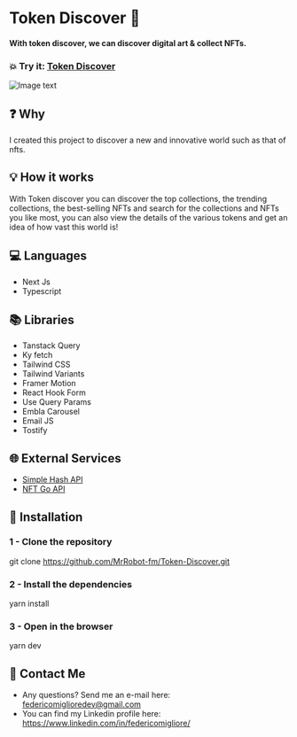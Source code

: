 # Token Discover 🚀
#### With token discover, we can discover digital art & collect NFTs.

### 💥 Try it:  [Token Discover]()


![Image text](https://github.com/MrRobot-fm/Token-Discover/assets/90281132/8bdf1e25-00d3-457b-89b6-f1702717b09d)


## ❓ Why
I created this project to discover a new and innovative world such as that of nfts.

## 💡 How it works
With Token discover you can discover the top collections, the trending collections, the best-selling NFTs and search for the collections and NFTs you like most, you can also view the details of the various tokens and get an idea of ​​how vast this world is!

## 💻 Languages
* Next Js
* Typescript
## 📚 Libraries
* Tanstack Query
* Ky fetch
* Tailwind CSS
* Tailwind Variants
* Framer Motion
* React Hook Form
* Use Query Params
* Embla Carousel
* Email JS
* Tostify

## 🌐 External Services
* [Simple Hash API](https://docs.simplehash.com/reference/overview)
* [NFT Go API](https://docs.nftgo.io/reference/introduction)


## 💾 Installation

### 1 - Clone the repository
git clone https://github.com/MrRobot-fm/Token-Discover.git

### 2 - Install the dependencies
yarn install

### 3 - Open in the browser
yarn dev

## 📧 Contact Me
* Any questions? Send me an e-mail here: federicomiglioredev@gmail.com
* You can find my Linkedin profile here: https://www.linkedin.com/in/federicomigliore/
